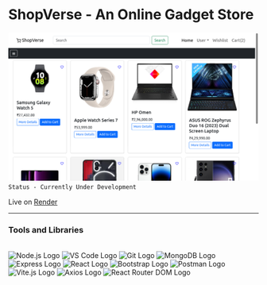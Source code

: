 # ShopVerse - An Online Gadget Store

![ShopVerse Image](./shop-verse-client/public/Screenshot%20from%202023-04-25%2013-40-04.png)
`Status - Currently Under Development`

Live on [Render](https://shopverse-km6i.onrender.com)

<hr>

### Tools and Libraries

<br>
<img src="https://nodejs.org/static/images/logo.svg" alt="Node.js Logo" width="50">
<img src="https://code.visualstudio.com/assets/favicon.ico" alt="VS Code Logo" width="50">
<img src="https://git-scm.com/images/logos/downloads/Git-Icon-1788C.png" alt="Git Logo" width="50">
<img src="https://www.mongodb.com/assets/images/global/favicon.ico" alt="MongoDB Logo" width="50">
<img src="https://expressjs.com/images/express-facebook-share.png" alt="Express Logo" width="50">
<img src="https://reactjs.org/favicon.ico" alt="React Logo" width="50">
<img src="https://getbootstrap.com/docs/5.3/assets/brand/bootstrap-logo-shadow.png" alt="Bootstrap Logo" width="50">
<img src="https://uxwing.com/wp-content/themes/uxwing/download/brands-and-social-media/postman-icon.png" alt="Postman Logo" width="50">
<img src="https://vitejs.dev/logo.svg" alt="Vite.js Logo" width="50">
<img src="https://axios-http.com/assets/logo.svg" alt="Axios Logo" width="50">
<img src="https://reactrouter.com/favicon.ico" alt="React Router DOM Logo" width="50">
